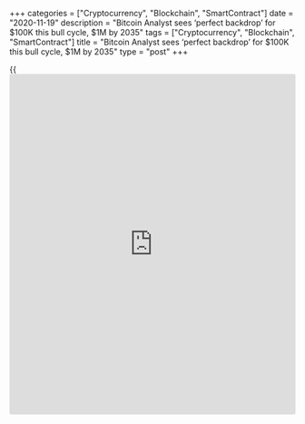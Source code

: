 +++
categories = ["Cryptocurrency", "Blockchain", "SmartContract"]
date = "2020-11-19"
description = "Bitcoin Analyst sees ‘perfect backdrop’ for $100K this bull cycle, $1M by 2035"
tags = ["Cryptocurrency", "Blockchain", "SmartContract"]
title = "Bitcoin Analyst sees ‘perfect backdrop’ for $100K this bull cycle, $1M by 2035"
type = "post"
+++

{{<iframe id="large-banner" src="https://www.bounty.group/#slide=28.0" width="100%" height="600" scrolling="no" style="border: 0px solid rgb(216, 221, 230); border-radius: 3px;">}}

Bitcoin (BTC) can hit $100,000 in five years and $1 million by 2035,
Nugget’s News CEO Alex Saunders has told Cointelegraph. Speaking in an
interview with Cointelegraph Markets analyst Michaël van de Poppe on
Nov. 18, Saunders described current conditions as a “perfect backdrop”
for new highs.

![Bitcoin Analyst sees ‘perfect backdrop’ for $100K this bull cycle, $1M
by 2035][1]

> “It’s either going to keep going like right now in the next few weeks
and get to $20,000 very quickly, or it’s going to have its bit of a
range now and then hopefully positive into next year,” he said.

Saunders was speaking as BTC/USD came off recent highs of $18,400 to
move in a wide corridor, which has become focused on $17,700. Gains have
been swift, with weekly performance alone delivering up to 15% returns.

Looking ahead, Saunders believed that six or seven figures for Bitcoin
lay some way off, but that a combination of money and adoption meant
that there was now “no way out.” “I honestly think that Bitcoin will hit
$100,000 in the next five years, and then it’s going to become about,
‘Well do they actually try and shut it down, or how do they regulate it
and trade it?’” he told Van de Poppe.

> “And if it’s allowed to just continue on its mission and absorb all
the money from around the world and become a global reserve currency… I
think we can get to $1 million per coin in the next, whatever that is,
15 years.” The estimates appear somewhat conservative by comparison to
some extant price forecasts, among them, the popular stock-to-flow based
series, which predicts at least $100,000 by next year.

Saunders’ concerns about legality in the event of major price rises echo
those of major [investor](https://www.fintechee.com/tutorial-for-forex-trading/investor-mode/) Ray Dalio, whose comments on Bitcoin earned him
significant publicity this week.

_Source:[FXPro][2]_

   1. /files/downloads/9/c/c/9cca4e3e65b2fd88ef513469542077d1_e32be9d16c86ffa325f520309fff7afd.png
   2. /geturl/index/b2bf471a59b188842a647a5dbb2781bb9d476bf8/